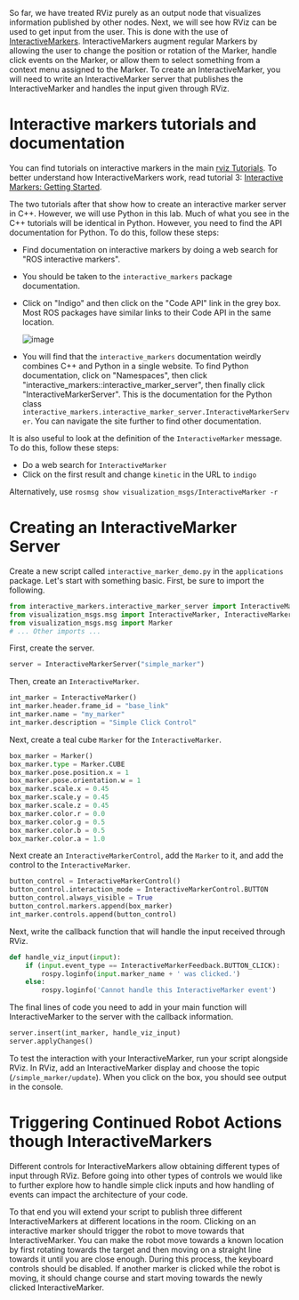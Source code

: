 So far, we have treated RViz purely as an output node that visualizes information published by other nodes.
Next, we will see how RViz can be used to get input from the user.
This is done with the use of [InteractiveMarkers](http://wiki.ros.org/rviz/Tutorials/Interactive%20Markers%3A%20Getting%20Started).
InteractiveMarkers augment regular Markers by allowing the user to change the position or rotation of the Marker, handle click events on the Marker, or allow them to select something from a context menu assigned to the Marker.
To create an InteractiveMarker, you will need to write an InteractiveMarker server that publishes the InteractiveMarker and handles the input given through RViz.

# Interactive markers tutorials and documentation
You can find tutorials on interactive markers in the main [rviz Tutorials](http://wiki.ros.org/rviz/Tutorials).
To better understand how InteractiveMarkers work, read tutorial 3: [Interactive Markers: Getting Started](http://wiki.ros.org/rviz/Tutorials/Interactive%20Markers%3A%20Getting%20Started).

The two tutorials after that show how to create an interactive marker server in C++.
However, we will use Python in this lab.
Much of what you see in the C++ tutorials will be identical in Python.
However, you need to find the API documentation for Python.
To do this, follow these steps:
- Find documentation on interactive markers by doing a web search for "ROS interactive markers".
- You should be taken to the `interactive_markers` package documentation.
- Click on "Indigo" and then click on the "Code API" link in the grey box. Most ROS packages have similar links to their Code API in the same location.

  ![image](https://cloud.githubusercontent.com/assets/1175286/25160451/fad2bd16-246a-11e7-919d-94b79558bcea.png)
- You will find that the `interactive_markers` documentation weirdly combines C++ and Python in a single website. To find Python documentation, click on "Namespaces", then click "interactive_markers::interactive_marker_server", then finally click "InteractiveMarkerServer". This is the documentation for the Python class `interactive_markers.interactive_marker_server.InteractiveMarkerServer`. You can navigate the site further to find other documentation.

It is also useful to look at the definition of the `InteractiveMarker` message.
To do this, follow these steps:
- Do a web search for `InteractiveMarker`
- Click on the first result and change `kinetic` in the URL to `indigo`

Alternatively, use `rosmsg show visualization_msgs/InteractiveMarker -r`

# Creating an InteractiveMarker Server

Create a new script called `interactive_marker_demo.py` in the `applications` package.
Let's start with something basic.
First, be sure to import the following.

```py
from interactive_markers.interactive_marker_server import InteractiveMarkerServer
from visualization_msgs.msg import InteractiveMarker, InteractiveMarkerControl, InteractiveMarkerFeedback
from visualization_msgs.msg import Marker
# ... Other imports ...
```

First, create the server.
```py
server = InteractiveMarkerServer("simple_marker")
```

Then, create an `InteractiveMarker`.
```py
int_marker = InteractiveMarker()
int_marker.header.frame_id = "base_link"
int_marker.name = "my_marker"
int_marker.description = "Simple Click Control"
```

Next, create a teal cube `Marker` for the `InteractiveMarker`.
```py
box_marker = Marker()
box_marker.type = Marker.CUBE
box_marker.pose.position.x = 1
box_marker.pose.orientation.w = 1
box_marker.scale.x = 0.45
box_marker.scale.y = 0.45
box_marker.scale.z = 0.45
box_marker.color.r = 0.0
box_marker.color.g = 0.5
box_marker.color.b = 0.5
box_marker.color.a = 1.0
```

Next create an `InteractiveMarkerControl`, add the `Marker` to it, and add the control to the `InteractiveMarker`.

```py
button_control = InteractiveMarkerControl()
button_control.interaction_mode = InteractiveMarkerControl.BUTTON
button_control.always_visible = True
button_control.markers.append(box_marker)
int_marker.controls.append(button_control)
```

Next, write the callback function that will handle the input received through RViz.

```py
def handle_viz_input(input):
    if (input.event_type == InteractiveMarkerFeedback.BUTTON_CLICK):
        rospy.loginfo(input.marker_name + ' was clicked.')
    else:
        rospy.loginfo('Cannot handle this InteractiveMarker event')
```


The final lines of code you need to add in your main function will InteractiveMarker to the server with the callback information.
```py
server.insert(int_marker, handle_viz_input)
server.applyChanges()
```

To test the interaction with your InteractiveMarker, run your script alongside RViz.
In RViz, add an InteractiveMarker display and choose the topic (`/simple_marker/update`).
When you click on the box, you should see output in the console.

# Triggering Continued Robot Actions though InteractiveMarkers

Different controls for InteractiveMarkers allow obtaining different types of input through RViz. Before going into other types of controls we would like to further explore how to handle simple click inputs and how handling of events can impact the architecture of your code. 

To that end you will extend your script to publish three different InteractiveMarkers at different locations in the room. Clicking on an interactive marker should trigger the robot to move towards that InteractiveMarker. You can make the robot move towards a known location by first rotating towards the target and then moving on a straight line towards it until you are close enough. During this process, the keyboard controls should be disabled. If another marker is clicked while the robot is moving, it should change course and start moving towards the newly clicked InteractiveMarker.

